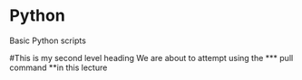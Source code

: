# Python
Basic Python scripts

#This is my second level heading
We are about to attempt using the *** pull command **in this lecture
